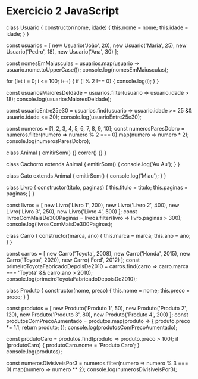 # Exercicio 2 JavaScript

class Usuario {
    constructor(nome, idade) {
        this.nome = nome;
        this.idade = idade;
    }
}

const usuarios = [
    new Usuario('João', 20),
    new Usuario('Maria', 25),
    new Usuario('Pedro', 18),
    new Usuario('Ana', 30)
];

const nomesEmMaiusculas = usuarios.map(usuario => usuario.nome.toUpperCase());
console.log(nomesEmMaiusculas);

for (let i = 0; i <= 100; i++) {
    if (i % 2 !== 0) {
        console.log(i);
    }
}

const usuariosMaioresDeIdade = usuarios.filter(usuario => usuario.idade > 18);
console.log(usuariosMaioresDeIdade);

const usuarioEntre25e30 = usuarios.find(usuario => usuario.idade >= 25 && usuario.idade <= 30);
console.log(usuarioEntre25e30);

const numeros = [1, 2, 3, 4, 5, 6, 7, 8, 9, 10];
const numerosParesDobro = numeros.filter(numero => numero % 2 === 0).map(numero => numero * 2);
console.log(numerosParesDobro);

class Animal {
    emitirSom() {}
    correr() {}
}

class Cachorro extends Animal {
    emitirSom() {
        console.log('Au Au');
    }
}

class Gato extends Animal {
    emitirSom() {
        console.log('Miau');
    }
}

class Livro {
    constructor(titulo, paginas) {
        this.titulo = titulo;
        this.paginas = paginas;
    }
}

const livros = [
    new Livro('Livro 1', 200),
    new Livro('Livro 2', 400),
    new Livro('Livro 3', 250),
    new Livro('Livro 4', 500)
];
const livrosComMaisDe300Paginas = livros.filter(livro => livro.paginas > 300);
console.log(livrosComMaisDe300Paginas);

class Carro {
    constructor(marca, ano) {
        this.marca = marca;
        this.ano = ano;
    }
}

const carros = [
    new Carro('Toyota', 2008),
    new Carro('Honda', 2015),
    new Carro('Toyota', 2020),
    new Carro('Ford', 2012)
];
const primeiroToyotaFabricadoDepoisDe2010 = carros.find(carro => carro.marca === 'Toyota' && carro.ano > 2010);
console.log(primeiroToyotaFabricadoDepoisDe2010);

class Produto {
    constructor(nome, preco) {
        this.nome = nome;
        this.preco = preco;
    }
}

const produtos = [
    new Produto('Produto 1', 50),
    new Produto('Produto 2', 120),
    new Produto('Produto 3', 80),
    new Produto('Produto 4', 200)
];
const produtosComPrecoAumentado = produtos.map(produto => {
    produto.preco *= 1.1;
    return produto;
});
console.log(produtosComPrecoAumentado);

const produtoCaro = produtos.find(produto => produto.preco > 100);
if (produtoCaro) {
    produtoCaro.nome = 'Produto Caro';
}
console.log(produtos);

const numerosDivisiveisPor3 = numeros.filter(numero => numero % 3 === 0).map(numero => numero ** 2);
console.log(numerosDivisiveisPor3);

